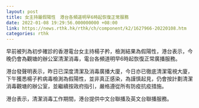 ```yaml
---
layout: post
title: 女主持屬假陽性　港台各頻道明早6時起恢復正常服務　
date: 2022-01-08 19:29:56.000000000 +08:00
link: https://news.rthk.hk/rthk/ch/component/k2/1627966-20220108.htm
categories: rthk
---
```


早前被列為初步確診的香港電台女主持楊子矜，檢測結果為假陽性，港台表示，今晚仍會為觀塘的辦公室清潔消毒，電台各頻道明早6時起恢復正常廣播服務。

港台發聲明表示，昨日已深度清潔及消毒廣播大廈，今日亦已徹底清潔電視大廈，下午獲悉楊子矜病毒檢測為假陽性，並非真正感染，為謹慎起見，仍會按計劃清潔消毒觀塘的辦公室，並繼續按政府指引，嚴格遵從所有防疫抗疫措施。
 
港台表示，清潔消毒工作期間，港台提供中文台聯播及英文台聯播服務。
